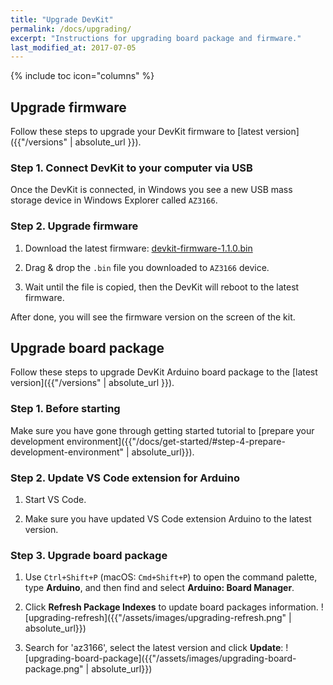 ```yaml
---
title: "Upgrade DevKit"
permalink: /docs/upgrading/
excerpt: "Instructions for upgrading board package and firmware."
last_modified_at: 2017-07-05
---
```


{% include toc icon="columns" %}

## Upgrade firmware

Follow these steps to upgrade your DevKit firmware to [latest version]({{"/versions" | absolute_url }}).

### Step 1. Connect DevKit to your computer via USB

Once the DevKit is connected, in Windows you see a new USB mass storage device in Windows Explorer called `AZ3166`. 

### Step 2. Upgrade firmware

1. Download the latest firmware: 
 [devkit-firmware-1.1.0.bin](https://aka.ms/devkit/prod/firmware/latest)

2. Drag & drop the `.bin` file you downloaded to `AZ3166` device.

3. Wait until the file is copied, then the DevKit will reboot to the latest firmware.

After done, you will see the firmware version on the screen of the kit.

## Upgrade board package

Follow these steps to upgrade DevKit Arduino board package to the [latest version]({{"/versions" | absolute_url }}).

### Step 1. Before starting

Make sure you have gone through getting started tutorial to [prepare your development environment]({{"/docs/get-started/#step-4-prepare-development-environment" | absolute_url}}).

### Step 2. Update VS Code extension for Arduino

1. Start VS Code.

2. Make sure you have updated VS Code extension Arduino to the latest version.

### Step 3. Upgrade board package

1. Use `Ctrl+Shift+P` (macOS: `Cmd+Shift+P`) to open the  command palette, type **Arduino**, and then find and select **Arduino: Board Manager**.

2. Click **Refresh Package Indexes** to update board packages information.
  ![upgrading-refresh]({{"/assets/images/upgrading-refresh.png" | absolute_url}})

3. Search for 'az3166', select the latest version and click **Update**:
  ![upgrading-board-package]({{"/assets/images/upgrading-board-package.png" | absolute_url}})
